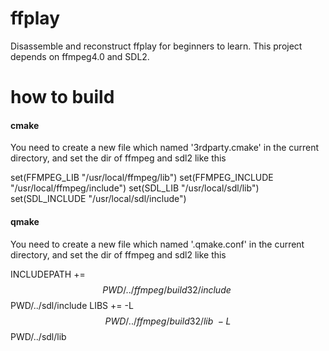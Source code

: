 # ffplay
Disassemble and reconstruct ffplay for beginners to learn.
This project depends on ffmpeg4.0 and SDL2.

# how to build
#### cmake
You need to create a new file which named '3rdparty.cmake' in the current directory,
and set the dir of ffmpeg and sdl2 like this

set(FFMPEG_LIB "/usr/local/ffmpeg/lib")
set(FFMPEG_INCLUDE "/usr/local/ffmpeg/include")
set(SDL_LIB "/usr/local/sdl/lib")
set(SDL_INCLUDE "/usr/local/sdl/include")

#### qmake
You need to create a new file which named '.qmake.conf' in the current directory,
and set the dir of ffmpeg and sdl2 like this

INCLUDEPATH += $$PWD/../ffmpeg/build32/include \
		$$PWD/../sdl/include
LIBS += -L$$PWD/../ffmpeg/build32/lib \
              -L$$PWD/../sdl/lib